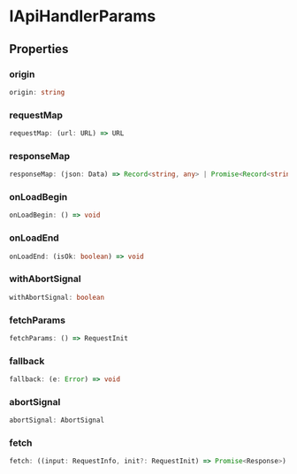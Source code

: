 # IApiHandlerParams

## Properties

### origin

```ts
origin: string
```

### requestMap

```ts
requestMap: (url: URL) => URL
```

### responseMap

```ts
responseMap: (json: Data) => Record<string, any> | Promise<Record<string, any>>
```

### onLoadBegin

```ts
onLoadBegin: () => void
```

### onLoadEnd

```ts
onLoadEnd: (isOk: boolean) => void
```

### withAbortSignal

```ts
withAbortSignal: boolean
```

### fetchParams

```ts
fetchParams: () => RequestInit
```

### fallback

```ts
fallback: (e: Error) => void
```

### abortSignal

```ts
abortSignal: AbortSignal
```

### fetch

```ts
fetch: ((input: RequestInfo, init?: RequestInit) => Promise<Response>) & ((input: RequestInfo, init?: RequestInit) => Promise<...>)
```
